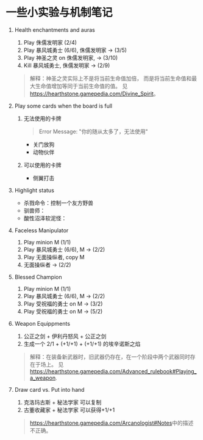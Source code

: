 # 一些小实验与机制笔记

1. Health enchantments and auras
    1. Play 侏儒发明家 (2/4)
    2. Play 暴风城勇士 (6/6), 侏儒发明家 -> (3/5)
    3. Play 神圣之灵 on 侏儒发明家, -> (3/10)
    4. Kill 暴风城勇士, 侏儒发明家 -> (2/9)

    > 解释：神圣之灵实际上不是将当前生命值加倍，
    > 而是将当前生命值和最大生命值增加等同于当前生命值的值。
    > 见<https://hearthstone.gamepedia.com/Divine_Spirit>。

2. Play some cards when the board is full
    1. 无法使用的卡牌
        > Error Message: "你的随从太多了，无法使用"

        - 关门放狗
        - 动物伙伴
    2. 可以使用的卡牌
        - 侧翼打击

3. Highlight status
    - 杀戮命令：控制一个友方野兽
    - 驯兽师：
    - 酸性沼泽软泥怪：

4. Faceless Manipulator
    1. Play minion M (1/1)
    2. Play 暴风城勇士 (6/6), M -> (2/2)
    3. Play 无面操纵者, copy M
    4. 无面操纵者 -> (2/2)

5. Blessed Champion
    1. Play minion M (1/1)
    2. Play 暴风城勇士 (6/6), M -> (2/2)
    3. Play 受祝福的勇士 on M -> (3/2)
    4. Play 受祝福的勇士 on M -> (5/2)

6. Weapon Equippments
    1. 公正之剑 + 伊利丹怒风 + 公正之剑
    2. 生成一个 2/1 + (+1/+1) + (+1/+1) 的埃辛诺斯之焰

    > 解释：在装备新武器时，旧武器仍存在，在一个阶段中两个武器同时存在于场上。
    > 见<https://hearthstone.gamepedia.com/Advanced_rulebook#Playing_a_weapon>.

7. Draw card vs. Put into hand
    1. 克洛玛古斯 + 秘法学家 可以复制
    2. 古董收藏家 + 秘法学家 可以获得+1/+1

    > <https://hearthstone.gamepedia.com/Arcanologist#Notes>中的描述不正确。
